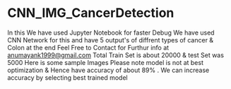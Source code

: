 # CNN_IMG_CancerDetection
In this We have used Jupyter Notebook for faster Debug
We have used CNN Network for this and have 5 output's of diffrent types of cancer & Colon at the end
Feel Free to Contact for Furthur info at anumayank1999@gmail.com
Total Train Set is about 20000 & test Set was 5000
Here is some sample Images
Please note model is not at best optimization & Hence have accuracy of about 89% .
We can increase accuracy by selecting best trained model
